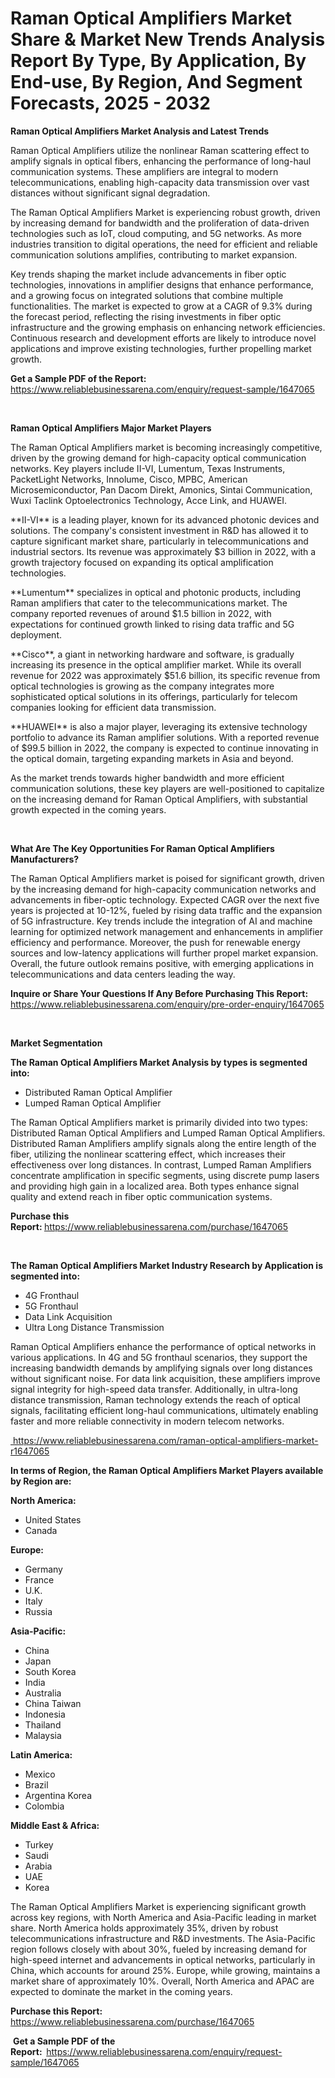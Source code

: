 <p><h1>Raman Optical Amplifiers Market Share & Market New Trends Analysis Report By Type, By Application, By End-use, By Region, And Segment Forecasts, 2025 - 2032</h1></p><p><strong>Raman Optical Amplifiers Market Analysis and Latest Trends</strong></p>
<p><p>Raman Optical Amplifiers utilize the nonlinear Raman scattering effect to amplify signals in optical fibers, enhancing the performance of long-haul communication systems. These amplifiers are integral to modern telecommunications, enabling high-capacity data transmission over vast distances without significant signal degradation. </p><p>The Raman Optical Amplifiers Market is experiencing robust growth, driven by increasing demand for bandwidth and the proliferation of data-driven technologies such as IoT, cloud computing, and 5G networks. As more industries transition to digital operations, the need for efficient and reliable communication solutions amplifies, contributing to market expansion. </p><p>Key trends shaping the market include advancements in fiber optic technologies, innovations in amplifier designs that enhance performance, and a growing focus on integrated solutions that combine multiple functionalities. The market is expected to grow at a CAGR of 9.3% during the forecast period, reflecting the rising investments in fiber optic infrastructure and the growing emphasis on enhancing network efficiencies. Continuous research and development efforts are likely to introduce novel applications and improve existing technologies, further propelling market growth.</p></p>
<p><strong>Get a Sample PDF of the Report:&nbsp;</strong> <a href="https://www.reliablebusinessarena.com/enquiry/request-sample/1647065?utm_campaign=3315&utm_medium=2&utm_source=Github&utm_content=ia&utm_term=16042025&utm_id=raman-optical-amplifiers">https://www.reliablebusinessarena.com/enquiry/request-sample/1647065</a></p>
<p>&nbsp;</p>
<p><strong>Raman Optical Amplifiers Major Market Players</strong></p>
<p><p>The Raman Optical Amplifiers market is becoming increasingly competitive, driven by the growing demand for high-capacity optical communication networks. Key players include II-VI, Lumentum, Texas Instruments, PacketLight Networks, Innolume, Cisco, MPBC, American Microsemiconductor, Pan Dacom Direkt, Amonics, Sintai Communication, Wuxi Taclink Optoelectronics Technology, Acce Link, and HUAWEI.</p><p>**II-VI** is a leading player, known for its advanced photonic devices and solutions. The company's consistent investment in R&D has allowed it to capture significant market share, particularly in telecommunications and industrial sectors. Its revenue was approximately $3 billion in 2022, with a growth trajectory focused on expanding its optical amplification technologies.</p><p>**Lumentum** specializes in optical and photonic products, including Raman amplifiers that cater to the telecommunications market. The company reported revenues of around $1.5 billion in 2022, with expectations for continued growth linked to rising data traffic and 5G deployment.</p><p>**Cisco**, a giant in networking hardware and software, is gradually increasing its presence in the optical amplifier market. While its overall revenue for 2022 was approximately $51.6 billion, its specific revenue from optical technologies is growing as the company integrates more sophisticated optical solutions in its offerings, particularly for telecom companies looking for efficient data transmission.</p><p>**HUAWEI** is also a major player, leveraging its extensive technology portfolio to advance its Raman amplifier solutions. With a reported revenue of $99.5 billion in 2022, the company is expected to continue innovating in the optical domain, targeting expanding markets in Asia and beyond.</p><p>As the market trends towards higher bandwidth and more efficient communication solutions, these key players are well-positioned to capitalize on the increasing demand for Raman Optical Amplifiers, with substantial growth expected in the coming years.</p></p>
<p>&nbsp;</p>
<p><strong>What Are The Key Opportunities For Raman Optical Amplifiers Manufacturers?</strong></p>
<p><p>The Raman Optical Amplifiers market is poised for significant growth, driven by the increasing demand for high-capacity communication networks and advancements in fiber-optic technology. Expected CAGR over the next five years is projected at 10-12%, fueled by rising data traffic and the expansion of 5G infrastructure. Key trends include the integration of AI and machine learning for optimized network management and enhancements in amplifier efficiency and performance. Moreover, the push for renewable energy sources and low-latency applications will further propel market expansion. Overall, the future outlook remains positive, with emerging applications in telecommunications and data centers leading the way.</p></p>
<p><strong>Inquire or Share Your Questions If Any Before Purchasing This Report:</strong> <a href="https://www.reliablebusinessarena.com/enquiry/pre-order-enquiry/1647065?utm_campaign=3315&utm_medium=2&utm_source=Github&utm_content=ia&utm_term=16042025&utm_id=raman-optical-amplifiers">https://www.reliablebusinessarena.com/enquiry/pre-order-enquiry/1647065</a></p>
<p>&nbsp;</p>
<p><strong>Market Segmentation</strong></p>
<p><strong>The Raman Optical Amplifiers Market Analysis by types is segmented into:</strong></p>
<p><ul><li>Distributed Raman Optical Amplifier</li><li>Lumped Raman Optical Amplifier</li></ul></p>
<p><p>The Raman Optical Amplifiers market is primarily divided into two types: Distributed Raman Optical Amplifiers and Lumped Raman Optical Amplifiers. Distributed Raman Amplifiers amplify signals along the entire length of the fiber, utilizing the nonlinear scattering effect, which increases their effectiveness over long distances. In contrast, Lumped Raman Amplifiers concentrate amplification in specific segments, using discrete pump lasers and providing high gain in a localized area. Both types enhance signal quality and extend reach in fiber optic communication systems.</p></p>
<p><strong>Purchase this Report:&nbsp;</strong><a href="https://www.reliablebusinessarena.com/purchase/1647065?utm_campaign=3315&utm_medium=2&utm_source=Github&utm_content=ia&utm_term=16042025&utm_id=raman-optical-amplifiers">https://www.reliablebusinessarena.com/purchase/1647065</a></p>
<p>&nbsp;</p>
<p><strong>The Raman Optical Amplifiers Market Industry Research by Application is segmented into:</strong></p>
<p><ul><li>4G Fronthaul</li><li>5G Fronthaul</li><li>Data Link Acquisition</li><li>Ultra Long Distance Transmission</li></ul></p>
<p><p>Raman Optical Amplifiers enhance the performance of optical networks in various applications. In 4G and 5G fronthaul scenarios, they support the increasing bandwidth demands by amplifying signals over long distances without significant noise. For data link acquisition, these amplifiers improve signal integrity for high-speed data transfer. Additionally, in ultra-long distance transmission, Raman technology extends the reach of optical signals, facilitating efficient long-haul communications, ultimately enabling faster and more reliable connectivity in modern telecom networks.</p></p>
<p><a href="https://www.reliablebusinessarena.com/raman-optical-amplifiers-market-r1647065?utm_campaign=3315&utm_medium=2&utm_source=Github&utm_content=ia&utm_term=16042025&utm_id=raman-optical-amplifiers">&nbsp;https://www.reliablebusinessarena.com/raman-optical-amplifiers-market-r1647065</a></p>
<p><strong>In terms of Region, the Raman Optical Amplifiers Market Players available by Region are:</strong></p>
<p>
    <p> <strong> North America: </strong>
        <ul>
            <li>United States</li>
            <li>Canada</li>
        </ul>
        </p> 
    <p> <strong> Europe: </strong>
        <ul>
            <li>Germany</li>
            <li>France</li>
            <li>U.K.</li>
            <li>Italy</li>
            <li>Russia</li>
        </ul>
        </p> 
    <p> <strong> Asia-Pacific: </strong>
        <ul>
            <li>China</li>
            <li>Japan</li>
            <li>South Korea</li>
            <li>India</li>
            <li>Australia</li>
            <li>China Taiwan</li>
            <li>Indonesia</li>
            <li>Thailand</li>
            <li>Malaysia</li>
        </ul>
        </p> 
    <p> <strong> Latin America: </strong>
        <ul>
            <li>Mexico</li>
            <li>Brazil</li>
            <li>Argentina Korea</li>
            <li>Colombia</li>
        </ul>
        </p> 
    <p> <strong> Middle East & Africa: </strong>
        <ul>
            <li>Turkey</li>
            <li>Saudi</li>
            <li>Arabia</li>
            <li>UAE</li>
            <li>Korea</li>
        </ul>
    </p>
    </p>
<p><p>The Raman Optical Amplifiers Market is experiencing significant growth across key regions, with North America and Asia-Pacific leading in market share. North America holds approximately 35%, driven by robust telecommunications infrastructure and R&D investments. The Asia-Pacific region follows closely with about 30%, fueled by increasing demand for high-speed internet and advancements in optical networks, particularly in China, which accounts for around 25%. Europe, while growing, maintains a market share of approximately 10%. Overall, North America and APAC are expected to dominate the market in the coming years.</p></p>
<p><strong>Purchase this Report: </strong><a href="https://www.reliablebusinessarena.com/purchase/1647065?utm_campaign=3315&utm_medium=2&utm_source=Github&utm_content=ia&utm_term=16042025&utm_id=raman-optical-amplifiers">https://www.reliablebusinessarena.com/purchase/1647065</a></p>
<p>&nbsp;<strong>Get a Sample PDF of the Report:&nbsp;&nbsp;</strong><a href="https://www.reliablebusinessarena.com/enquiry/request-sample/1647065?utm_campaign=3315&utm_medium=2&utm_source=Github&utm_content=ia&utm_term=16042025&utm_id=raman-optical-amplifiers">https://www.reliablebusinessarena.com/enquiry/request-sample/1647065</a></p>
<p><strong></strong></p>
<p><p></p><p></p><p></p></p>
